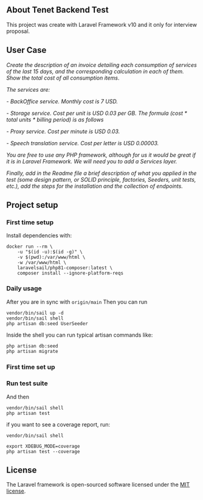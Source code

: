 
## About Tenet Backend Test
This project was create with Laravel Framework v10 and it only for interview proposal.

## User Case

*Create the description of an invoice detailing each consumption of services of the last 15 days, and the corresponding calculation in each of them. Show the total cost of all consumption items*.


*The services are:*

*- BackOffice service. Monthly cost is 7 USD.*

*- Storage service. Cost per unit is USD 0.03 per GB. The formula (cost * total units * billing period) is as follows*

*- Proxy service. Cost per minute is USD 0.03.*

*- Speech translation service. Cost per letter is USD 0.00003.*

*You are free to use any PHP framework, although for us it would be great if it is in Laravel Framework. We will need you to add a Services layer.*


*Finally, add in the Readme file a brief description of what you applied in the test (some design pattern, or SOLID principle, factories, Seeders, unit tests, etc.), add the steps for the installation and the collection of endpoints.*

## Project setup

### First time setup
Install dependencies with:
```shell
docker run --rm \
    -u "$(id -u):$(id -g)" \
    -v $(pwd):/var/www/html \
    -w /var/www/html \
    laravelsail/php81-composer:latest \
    composer install --ignore-platform-reqs
```

### Daily usage
After you are in sync with `origin/main` Then you can run
```shell
vendor/bin/sail up -d
vendor/bin/sail shell
php artisan db:seed UserSeeder
```

Inside the shell you can run typical artisan commands like:
```sh
php artisan db:seed
php artisan migrate
```

### First time set up
### Run test suite
And then
```shell
vendor/bin/sail shell
php artisan test
```

if you want to see a coverage report, run:
```shell
vendor/bin/sail shell

export XDEBUG_MODE=coverage
php artisan test --coverage
```

## License

The Laravel framework is open-sourced software licensed under the [MIT license](https://opensource.org/licenses/MIT).
